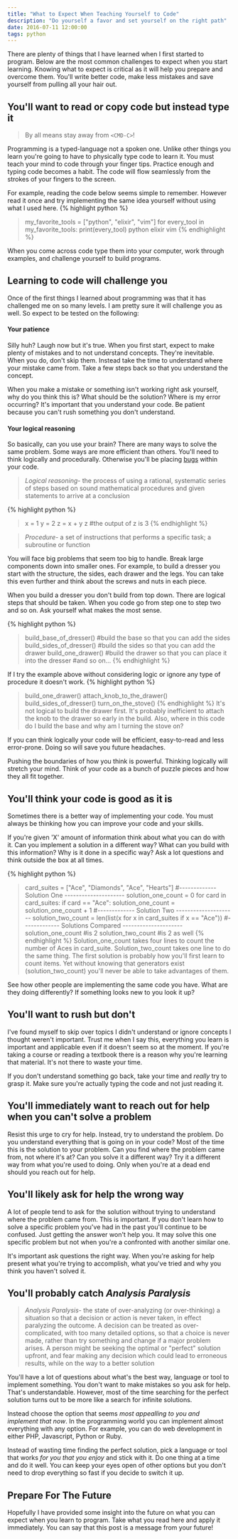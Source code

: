 ```yaml
---
title: "What to Expect When Teaching Yourself to Code"
description: "Do yourself a favor and set yourself on the right path"
date: 2016-07-11 12:00:00
tags: python
---
```


There are plenty of things that I have learned when I first started to program. Below are the most common challenges to expect when you start learning. Knowing what to expect is critical as it will help you prepare and overcome  them. You'll write better code, make less mistakes and save yourself from pulling all your hair out.

## You'll want to read or copy code but instead type it

> By all means stay away from `<CMD-C>`!

Programming is a typed-language not a spoken one. Unlike other things you learn you're going to have to physically type code to learn it. You must teach your mind to code through your finger tips. Practice enough and typing code becomes a habit. The code will flow seamlessly from the strokes of your fingers to the screen.

For example, reading the code below seems simple to remember. However read it once and try implementing the same idea yourself without using what I used here.
{% highlight python %}
> my_favorite_tools = ["python", "elixir", "vim"]
> for every_tool in my_favorite_tools:
      print(every_tool)
> python
> elixir
> vim
{% endhighlight %}

When you come across code type them into your computer, work through examples, and challenge yourself to build programs.

## Learning to code will challenge you

Once of the first things I learned about programming was that it has challenged me on so many levels. I am pretty sure it will challenge you as well. So expect to be tested on the following:

#### Your patience

Silly huh? Laugh now but it's true. When you first start, expect to make plenty of mistakes and to not understand concepts. They're inevitable. When you do, don't skip them. Instead take the time to understand where your mistake came from. Take a few steps back so that you understand the concept.

When you make a mistake or something isn't working right ask yourself, why do you think this is? What should be the solution? Where is my error occurring? It's important that you understand your code. Be patient because you can't rush something you don't understand.

#### Your logical reasoning

So basically, can you use your brain? There are many ways to solve the same problem. Some ways are more efficient than others. You'll need to think logically and procedurally. Otherwise you'll be placing <a href="https://en.wikipedia.org/wiki/Software_bug" target="_blank">bugs</a> within your code.

> *Logical reasoning*- the process of using a rational, systematic series of steps based on sound mathematical procedures and given statements to arrive at a conclusion

{% highlight python %}
> x = 1
> y = 2
> z = x + y
> z #the output of z is 3
{% endhighlight %}

> *Procedure*- a set of instructions that performs a specific task; a subroutine or function

You will face big problems that seem too big to handle. Break large components down into smaller ones. For example, to build a dresser you start with the structure, the sides, each drawer and the legs. You can take this even further and think about the screws and nuts in each piece. 

When you build a dresser you don't build from top down. There are logical steps that should be taken. When you code go from step one to step two and so on. Ask yourself what makes the most sense.

{% highlight python %}
> build_base_of_dresser() #build the base so that you can add the sides
> build_sides_of_dresser() #build the sides so that you can add the drawer
> build_one_drawer() #build the drawer so that you can place it into the dresser
> #and so on...
{% endhighlight %}

If I try the example above without considering logic or ignore any type of procedure it doesn't work.
{% highlight python %}
> build_one_drawer() 
> attach_knob_to_the_drawer() 
> build_sides_of_dresser() 
> turn_on_the_stove()
{% endhighlight %}
It's not logical to build the drawer first. It's probably inefficient to attach the knob to the drawer so early in the build. Also, where in this code do I build the base and why am I turning the stove on?

If you can think logically your code will be efficient, easy-to-read and less error-prone. Doing so will save you future headaches.

Pushing the boundaries of how you think is powerful. Thinking logically will stretch your mind. Think of your code as a bunch of puzzle pieces and how they all fit together.


## You'll think your code is good as it is

Sometimes there is a better way of implementing your code. You must always be thinking how you can improve your code and your skills. 

If you're given 'X' amount of information think about what you can do with it. Can you implement a solution in a different way? What can you build with this information? Why is it done in a specific way? Ask a lot questions and think outside the box at all times. 

{% highlight python %}
> card_suites = ["Ace", "Diamonds", "Ace", "Hearts"]
> #------------- Solution One ---------------------
> solution_one_count = 0
> for card in card_suites:
      if card == "Ace":
          solution_one_count = solution_one_count + 1
> #------------- Solution Two ---------------------
> solution_two_count = len(list(x for x in card_suites if x == "Ace"))
> #------------- Solutions Compared ---------------------
> solution_one_count #is 2
> solution_two_count #is 2 as well
{% endhighlight %}
Solution_one_count takes four lines to count the number of Aces in card_suite. Solution_two_count takes one line to do the same thing. The first solution is probably how you'll first learn to count items. Yet without knowing that generators exist (solution_two_count) you'll never be able to take advantages of them. 

See how other people are implementing the same code you have. What are they doing differently? If something looks new to you look it up?

## You'll want to rush but don't

I've found myself to skip over topics I didn't understand or ignore concepts I thought weren't important. Trust me when I say this, everything you learn is important and applicable even if it doesn't seem so at the moment. If you're taking a course or reading a textbook there is a reason why you're learning that material. It's not there to waste your time.

If you don't understand something go back, take your time and *really* try to grasp it. Make sure you're actually typing the code and not just reading it. 

## You'll immediately want to reach out for help when you can't solve a problem

Resist this urge to cry for help. Instead, try to understand the problem. Do you understand everything that is going on in your code? Most of the time this is the solution to your problem. Can you find where the problem came from, not where it's at? Can you solve it a different way? Try it a different way from what you're used to doing. Only when you're at a dead end should you reach out for help.

## You'll likely ask for help the wrong way 

A lot of people tend to ask for the solution without trying to understand where the problem came from. This is important. If you don't learn how to solve a specific problem you've had in the past you'll continue to be confused. Just getting the answer won't help you. It may solve this one specific problem but not when you're a confronted with another similar one.

It's important ask questions the right way. When you're asking for help present what you're trying to accomplish, what you've tried and why you think you haven't solved it. 

## You'll probably catch *Analysis Paralysis*

> *Analysis Paralysis*- the state of over-analyzing (or over-thinking) a situation so that a decision or action is never taken, in effect paralyzing the outcome. A decision can be treated as over-complicated, with too many detailed options, so that a choice is never made, rather than try something and change if a major problem arises. A person might be seeking the optimal or "perfect" solution upfront, and fear making any decision which could lead to erroneous results, while on the way to a better solution

You'll have a lot of questions about what's the best way, language or tool to implement something. You don't want to make mistakes so you ask for help. That's understandable. However, most of the time searching for the perfect solution turns out to be more like a search for infinite solutions.

Instead choose the option that seems *most appealling to you and implement that now*. In the programming world you can implement almost everything with any option. For example, you can do web development in either PHP, Javascript, Python or Ruby.

Instead of wasting time finding the perfect solution, pick a language or tool that works *for you that you enjoy* and stick with it. Do one thing at a time and do it well. You can keep your eyes open of other options but you don't need to drop everything so fast if you decide to switch it up.

## Prepare For The Future

Hopefully I have provided some insight into the future on what you can expect when you learn to program. Take what you read here and apply it immediately. You can say that this post is a message from your future!
